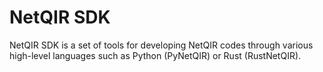 # NetQIR SDK
NetQIR SDK is a set of tools for developing NetQIR codes through various high-level languages such as Python (PyNetQIR) or Rust (RustNetQIR).
